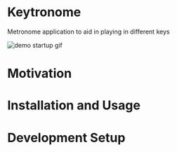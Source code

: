 # Keytronome
Metronome application to aid in playing in different keys

![demo startup gif](https://github.com/pjcasas29/Keytronome/blob/master/DemoStart.gif)

# Motivation

# Installation and Usage

# Development Setup
